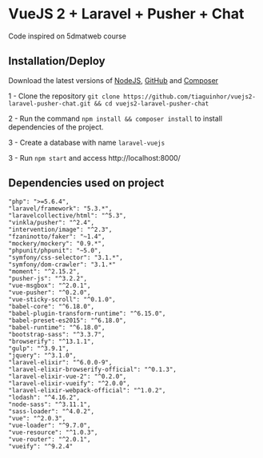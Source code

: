 # VueJS 2 + Laravel + Pusher + Chat

Code inspired on 5dmatweb course

## Installation/Deploy

Download the latest versions of [NodeJS](https://nodejs.org/), [GitHub](https://github.com) and [Composer](https://getcomposer.org/download/)

1 - Clone the repository `git clone https://github.com/tiaguinhor/vuejs2-laravel-pusher-chat.git && cd vuejs2-laravel-pusher-chat`

2 - Run the command `npm install && composer install` to install dependencies of the project.

3 - Create a database with name `laravel-vuejs`

3 - Run `npm start` and access http://localhost:8000/

## Dependencies used on project

    "php": ">=5.6.4",
    "laravel/framework": "5.3.*",
    "laravelcollective/html": "^5.3",
    "vinkla/pusher": "^2.4",
    "intervention/image": "^2.3",
    "fzaninotto/faker": "~1.4",
    "mockery/mockery": "0.9.*",
    "phpunit/phpunit": "~5.0",
    "symfony/css-selector": "3.1.*",
    "symfony/dom-crawler": "3.1.*"
    "moment": "^2.15.2",
    "pusher-js": "^3.2.2",
    "vue-msgbox": "^2.0.1",
    "vue-pusher": "^0.2.0",
    "vue-sticky-scroll": "^0.1.0",
    "babel-core": "^6.18.0",
    "babel-plugin-transform-runtime": "^6.15.0",
    "babel-preset-es2015": "^6.18.0",
    "babel-runtime": "^6.18.0",
    "bootstrap-sass": "^3.3.7",
    "browserify": "^13.1.1",
    "gulp": "^3.9.1",
    "jquery": "^3.1.0",
    "laravel-elixir": "^6.0.0-9",
    "laravel-elixir-browserify-official": "^0.1.3",
    "laravel-elixir-vue-2": "^0.2.0",
    "laravel-elixir-vueify": "^2.0.0",
    "laravel-elixir-webpack-official": "^1.0.2",
    "lodash": "^4.16.2",
    "node-sass": "^3.11.1",
    "sass-loader": "^4.0.2",
    "vue": "^2.0.3",
    "vue-loader": "^9.7.0",
    "vue-resource": "^1.0.3",
    "vue-router": "^2.0.1",
    "vueify": "^9.2.4"
